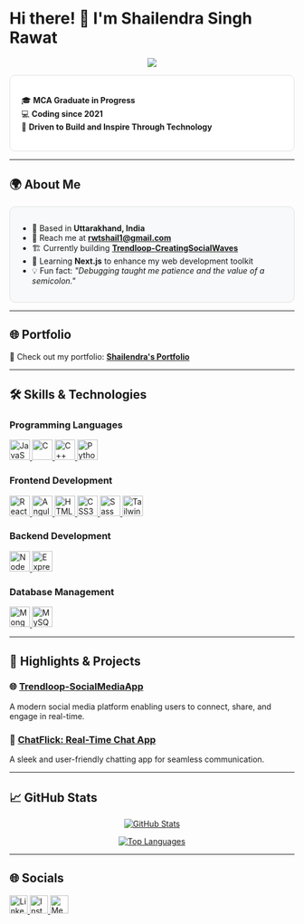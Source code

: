 # Hi there! 👋 I'm Shailendra Singh Rawat

<p align="center">
  <a href="https://github.com/DenverCoder1/readme-typing-svg">
    <img src="https://readme-typing-svg.herokuapp.com/?lines=MERN+Stack+Developer;Always+Curious+to+Learn;Passionate+about+Technology&center=true&color=6A0DAD">
  </a>
</p>

<div style="background-color:#ffffff; padding:20px; border-radius:10px; border: 1px solid #e0e0e0;">

🎓 **MCA Graduate in Progress**  
💻 **Coding since 2021**  
🌟 **Driven to Build and Inspire Through Technology**
</div>

---

## 🌍 About Me

<div style="background-color:#f8f9fa; padding:15px; border-radius:10px; border: 1px solid #e0e0e0;">

- 🏡 Based in **Uttarakhand, India**
- 📩 Reach me at **[rwtshail1@gmail.com](mailto:rwtshail1@gmail.com)**
- 🏗️ Currently building **[Trendloop-CreatingSocialWaves](https://github.com/sahil1-rawat/Trendloop-SocialMediaApp)**
- 🚀 Learning **Next.js** to enhance my web development toolkit
- 💡 Fun fact: *"Debugging taught me patience and the value of a semicolon."*

</div>

---

## 🌐 Portfolio

🌟 Check out my portfolio: **[Shailendra's Portfolio](https://rawatportfolio.onrender.com/)**

---

## 🛠️ Skills & Technologies

### **Programming Languages**
<p align="left">
  <a href="https://developer.mozilla.org/en-US/docs/Web/JavaScript" target="_blank" rel="noreferrer">
    <img src="https://raw.githubusercontent.com/danielcranney/readme-generator/main/public/icons/skills/javascript-colored.svg" width="36" height="36" alt="JavaScript" />
  </a>
  <a href="https://docs.microsoft.com/en-us/cpp/?view=msvc-170" target="_blank" rel="noreferrer">
    <img src="https://raw.githubusercontent.com/danielcranney/readme-generator/main/public/icons/skills/c-colored.svg" width="36" height="36" alt="C" />
  </a>
  <a href="https://docs.microsoft.com/en-us/cpp/?view=msvc-170" target="_blank" rel="noreferrer">
    <img src="https://raw.githubusercontent.com/danielcranney/readme-generator/main/public/icons/skills/cplusplus-colored.svg" width="36" height="36" alt="C++" />
  </a>
  <a href="https://www.python.org/" target="_blank" rel="noreferrer">
    <img src="https://raw.githubusercontent.com/danielcranney/readme-generator/main/public/icons/skills/python-colored.svg" width="36" height="36" alt="Python" />
  </a>
</p>

### **Frontend Development**
<p align="left">
  <a href="https://reactjs.org/" target="_blank" rel="noreferrer">
    <img src="https://raw.githubusercontent.com/danielcranney/readme-generator/main/public/icons/skills/react-colored.svg" width="36" height="36" alt="React" />
  </a>
  <a href="https://angular.io/" target="_blank" rel="noreferrer">
    <img src="https://raw.githubusercontent.com/danielcranney/readme-generator/main/public/icons/skills/angularjs-colored.svg" width="36" height="36" alt="Angular" />
  </a>
  <a href="https://developer.mozilla.org/en-US/docs/Glossary/HTML5" target="_blank" rel="noreferrer">
    <img src="https://raw.githubusercontent.com/danielcranney/readme-generator/main/public/icons/skills/html5-colored.svg" width="36" height="36" alt="HTML5" />
  </a>
  <a href="https://www.w3.org/TR/CSS/#css" target="_blank" rel="noreferrer">
    <img src="https://raw.githubusercontent.com/danielcranney/readme-generator/main/public/icons/skills/css3-colored.svg" width="36" height="36" alt="CSS3" />
  </a>
  <a href="https://sass-lang.com/" target="_blank" rel="noreferrer">
    <img src="https://raw.githubusercontent.com/danielcranney/readme-generator/main/public/icons/skills/sass-colored.svg" width="36" height="36" alt="Sass" />
  </a>
  <a href="https://tailwindcss.com/" target="_blank" rel="noreferrer">
    <img src="https://raw.githubusercontent.com/danielcranney/readme-generator/main/public/icons/skills/tailwindcss-colored.svg" width="36" height="36" alt="TailwindCSS" />
  </a>
</p>

### **Backend Development**
<p align="left">
  <a href="https://nodejs.org/en/" target="_blank" rel="noreferrer">
    <img src="https://raw.githubusercontent.com/danielcranney/readme-generator/main/public/icons/skills/nodejs-colored.svg" width="36" height="36" alt="NodeJS" />
  </a>
  <a href="https://expressjs.com/" target="_blank" rel="noreferrer">
    <img src="https://raw.githubusercontent.com/danielcranney/readme-generator/main/public/icons/skills/express-colored.svg" width="36" height="36" alt="Express" />
  </a>
</p>

### **Database Management**
<p align="left">
  <a href="https://www.mongodb.com/" target="_blank" rel="noreferrer">
    <img src="https://raw.githubusercontent.com/danielcranney/readme-generator/main/public/icons/skills/mongodb-colored.svg" width="36" height="36" alt="MongoDB" />
  </a>
  <a href="https://www.mysql.com/" target="_blank" rel="noreferrer">
    <img src="https://raw.githubusercontent.com/danielcranney/readme-generator/main/public/icons/skills/mysql-colored.svg" width="36" height="36" alt="MySQL" />
  </a>
</p>

---

## 🌟 Highlights & Projects

### **🌐 [Trendloop-SocialMediaApp](https://github.com/sahil1-rawat/Trendloop-SocialMediaApp)**
A modern social media platform enabling users to connect, share, and engage in real-time.

### **💬 [ChatFlick: Real-Time Chat App](https://github.com/sahil1-rawat/ChatFlick--Chatting-App)**
A sleek and user-friendly chatting app for seamless communication.

---

## 📈 GitHub Stats

<p align="center">
  <a href="http://www.github.com/sahil1-rawat">
    <img src="https://github-readme-stats.vercel.app/api?username=sahil1-rawat&show_icons=true&hide=stars,prs,issues,contribs&title_color=6A0DAD&text_color=3B82F6&icon_color=9333EA&bg_color=f9f9f9&hide_border=true&show_icons=true" alt="GitHub Stats" />
  </a>
</p>

<p align="center">
  <a href="https://github.com/sahil1-rawat">
    <img src="https://github-readme-stats.vercel.app/api/top-langs/?username=sahil1-rawat&langs_count=10&title_color=6A0DAD&text_color=3B82F6&icon_color=9333EA&bg_color=f9f9f9&hide_border=true&locale=en&custom_title=Top%20%Languages" alt="Top Languages" />
  </a>
</p>

---

## 🌐 Socials

<p align="left">
  <a href="https://www.linkedin.com/in/shailendra-singh-rawat-398965171" target="_blank" rel="noreferrer">
    <img src="https://raw.githubusercontent.com/danielcranney/readme-generator/main/public/icons/socials/linkedin.svg" width="32" height="32" alt="LinkedIn" />
  </a>
  <a href="http://www.instagram.com/shailendra19254" target="_blank" rel="noreferrer">
    <img src="https://raw.githubusercontent.com/danielcranney/readme-generator/main/public/icons/socials/instagram.svg" width="32" height="32" alt="Instagram" />
  </a>
  <a href="http://www.medium.com/@rwtshail1" target="_blank" rel="noreferrer">
    <img src="https://raw.githubusercontent.com/danielcranney/readme-generator/main/public/icons/socials/medium.svg" width="32" height="32" alt="Medium" />
  </a>
</p>
